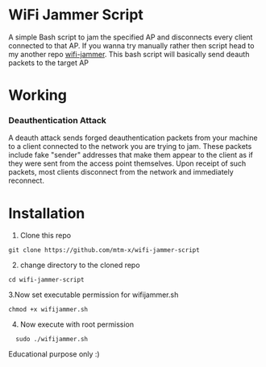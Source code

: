 # WiFi Jammer Script
A simple Bash script to jam the specified AP and disconnects every client connected to that AP. If you wanna try manually rather then script head to my another repo [wifi-jammer](https://github.com/mtm-x/wifi-jammer).
This bash script will basically send deauth packets to the target AP

# Working
### Deauthentication Attack
A deauth attack sends forged deauthentication packets from your machine to a client connected to the network you are trying to jam. These packets include fake "sender" addresses that make them appear to the client as if they were sent from the access point themselves. Upon receipt of such packets, most clients disconnect from the network and immediately reconnect.




# Installation

1. Clone this repo

  ```
  git clone https://github.com/mtm-x/wifi-jammer-script
  ```
2. change directory to the cloned repo

  ```
  cd wifi-jammer-script
   ```
3.Now set executable permission for wifijammer.sh

  ```
  chmod +x wifijammer.sh  
  ```
4. Now execute with root permission

```
  sudo ./wifijammer.sh
```

 

Educational purpose only :)
